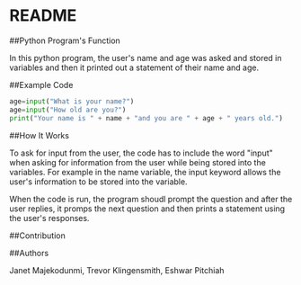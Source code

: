 # README

##Python Program's Function

In this python program, the user's name and age was asked and stored in variables and then it printed out a statement of their name and age.


##Example Code 
```python
age=input("What is your name?")
age=input("How old are you?")
print("Your name is " + name + "and you are " + age + " years old.")
```
##How It Works

To ask for input from the user, the code has to include the word "input" when asking for information from the user while being stored into the variables.
For example in the name variable, the input keyword allows the user's information to be stored into the variable.

When the code is run, the program shoudl prompt the question and after the user replies, it promps the next question and then prints a statement using the user's responses.

##Contribution



##Authors

Janet Majekodunmi, Trevor Klingensmith, Eshwar Pitchiah